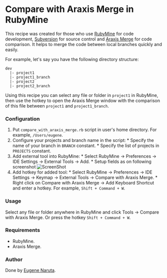 # Compare with Araxis Merge in RubyMine

This recipe was created for those who use [RubyMine](http://www.jetbrains.com/ruby/) for code development, [Subversion](http://subversion.apache.org/) for source control and [Araxis Merge](http://www.araxis.com/merge/index.en) for code comparison. It helps to merge the code between local branches quickly and easily.

For example, let's say you have the following directory structure:

    dev
      |- project1
      |- project1_branch
      |- project2
      |- project2_branch

Using this recipe you can select any file or folder in `project1` in RubyMine, then use the hotkey to open the Araxis Merge window with the comparison of this file between `project1` and `project1_branch`.

### Configuration

  1. Put `compare_with_araxis_merge.rb` script in user's home directory. For example, `/Users/eugene`.
  2. Configure your projects and branch name in the script:
    * Specify the name of your branch in `BRANCH` constant.
    * Specify the list of projects in `PROJECTS` constant.
  3. Add external tool into RubyMine: 
    * Select RubyMine -> Preferences -> IDE Settings -> External Tools -> Add.
    * Setup fields as on following screenshot
      ![ScreenShot](https://github.com/enaruta/rubymine-compare-with-araxis-merge/blob/master/screenshot.jpg)
  4. Add hotkey for added tool:
    * Select RubyMine -> Preferences -> IDE Settings -> Keymap -> External Tools -> Compare with Araxis Merge.
    * Right click on Compare with Araxis Merge -> Add Keyboard Shortcut and enter a hotkey. For example, `Shift + Command + W`.

### Usage

Select any file or folder anywhere in RubyMine and click Tools -> Compare with Araxis Merge. Or press the hotkey `Shift + Command + W`.

### Requirements

  * RubyMine.
  * Araxis Merge.

### Author

Done by [Eugene Naruta](https://github.com/enaruta).
